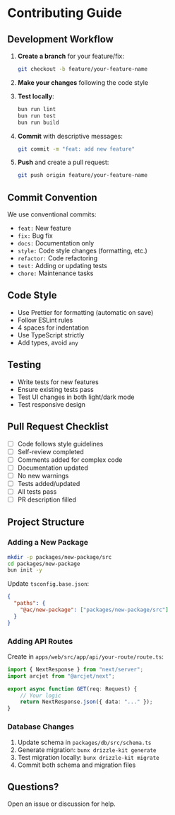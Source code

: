 # Contributing Guide

## Development Workflow

1. **Create a branch** for your feature/fix:
   ```bash
   git checkout -b feature/your-feature-name
   ```

2. **Make your changes** following the code style
3. **Test locally**:
   ```bash
   bun run lint
   bun run test
   bun run build
   ```

4. **Commit** with descriptive messages:
   ```bash
   git commit -m "feat: add new feature"
   ```

5. **Push** and create a pull request:
   ```bash
   git push origin feature/your-feature-name
   ```

## Commit Convention

We use conventional commits:

- `feat:` New feature
- `fix:` Bug fix
- `docs:` Documentation only
- `style:` Code style changes (formatting, etc.)
- `refactor:` Code refactoring
- `test:` Adding or updating tests
- `chore:` Maintenance tasks

## Code Style

- Use Prettier for formatting (automatic on save)
- Follow ESLint rules
- 4 spaces for indentation
- Use TypeScript strictly
- Add types, avoid `any`

## Testing

- Write tests for new features
- Ensure existing tests pass
- Test UI changes in both light/dark mode
- Test responsive design

## Pull Request Checklist

- [ ] Code follows style guidelines
- [ ] Self-review completed
- [ ] Comments added for complex code
- [ ] Documentation updated
- [ ] No new warnings
- [ ] Tests added/updated
- [ ] All tests pass
- [ ] PR description filled

## Project Structure

### Adding a New Package

```bash
mkdir -p packages/new-package/src
cd packages/new-package
bun init -y
```

Update `tsconfig.base.json`:
```json
{
  "paths": {
    "@ac/new-package": ["packages/new-package/src"]
  }
}
```

### Adding API Routes

Create in `apps/web/src/app/api/your-route/route.ts`:
```ts
import { NextResponse } from "next/server";
import arcjet from "@arcjet/next";

export async function GET(req: Request) {
    // Your logic
    return NextResponse.json({ data: "..." });
}
```

### Database Changes

1. Update schema in `packages/db/src/schema.ts`
2. Generate migration: `bunx drizzle-kit generate`
3. Test migration locally: `bunx drizzle-kit migrate`
4. Commit both schema and migration files

## Questions?

Open an issue or discussion for help.
